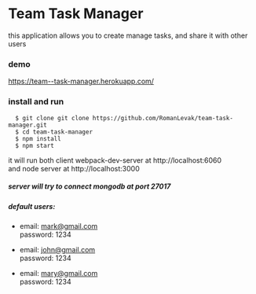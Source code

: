 # Team Task Manager
this application allows you to create manage tasks, and share it with other users
### demo
https://team--task-manager.herokuapp.com/
### install and run
```
  $ git clone git clone https://github.com/RomanLevak/team-task-manager.git
  $ cd team-task-manager
  $ npm install
  $ npm start
```
it will run both client webpack-dev-server at http://localhost:6060  
and node server at http://localhost:3000
##### server will try to connect mongodb at port 27017

##### default users:
* email: mark@gmail.com  
    password: 1234

* email: john@gmail.com  
    password: 1234

* email: mary@gmail.com  
    password: 1234